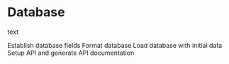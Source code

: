 # Database

text

Establish database fields
Format database
Load database with initial data
Setup API and generate API documentation

